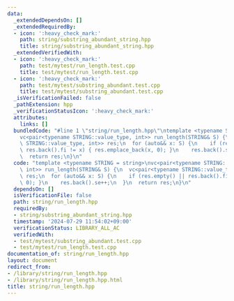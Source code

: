 ```yaml
---
data:
  _extendedDependsOn: []
  _extendedRequiredBy:
  - icon: ':heavy_check_mark:'
    path: string/substring_abundant_string.hpp
    title: string/substring_abundant_string.hpp
  _extendedVerifiedWith:
  - icon: ':heavy_check_mark:'
    path: test/mytest/run_length.test.cpp
    title: test/mytest/run_length.test.cpp
  - icon: ':heavy_check_mark:'
    path: test/mytest/substring_abundant.test.cpp
    title: test/mytest/substring_abundant.test.cpp
  _isVerificationFailed: false
  _pathExtension: hpp
  _verificationStatusIcon: ':heavy_check_mark:'
  attributes:
    links: []
  bundledCode: "#line 1 \"string/run_length.hpp\"\ntemplate <typename STRING = string>\n\
    vc<pair<typename STRING::value_type, int>> run_length(STRING& S) {\n  vc<pair<typename\
    \ STRING::value_type, int>> res;\n  for (auto&& x: S) {\n    if (res.empty() ||\
    \ res.back().fi != x) { res.emplace_back(x, 0); }\n    res.back().se++;\n  }\n\
    \  return res;\n}\n"
  code: "template <typename STRING = string>\nvc<pair<typename STRING::value_type,\
    \ int>> run_length(STRING& S) {\n  vc<pair<typename STRING::value_type, int>>\
    \ res;\n  for (auto&& x: S) {\n    if (res.empty() || res.back().fi != x) { res.emplace_back(x,\
    \ 0); }\n    res.back().se++;\n  }\n  return res;\n}\n"
  dependsOn: []
  isVerificationFile: false
  path: string/run_length.hpp
  requiredBy:
  - string/substring_abundant_string.hpp
  timestamp: '2024-07-29 11:54:02+09:00'
  verificationStatus: LIBRARY_ALL_AC
  verifiedWith:
  - test/mytest/substring_abundant.test.cpp
  - test/mytest/run_length.test.cpp
documentation_of: string/run_length.hpp
layout: document
redirect_from:
- /library/string/run_length.hpp
- /library/string/run_length.hpp.html
title: string/run_length.hpp
---
```

